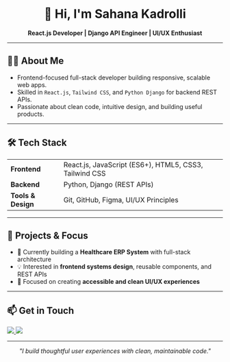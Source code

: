<h1 align="center">👋 Hi, I'm Sahana Kadrolli</h1>
<p align="center"><strong>React.js Developer | Django API Engineer | UI/UX Enthusiast</strong></p>

---

## 🧑‍💻 About Me

- Frontend-focused full-stack developer building responsive, scalable web apps.  
- Skilled in `React.js`, `Tailwind CSS`, and `Python Django` for backend REST APIs.  
- Passionate about clean code, intuitive design, and building useful products.

---

## 🛠️ Tech Stack

<table>
  <tr>
    <td><strong>Frontend</strong></td>
    <td>React.js, JavaScript (ES6+), HTML5, CSS3, Tailwind CSS</td>
  </tr>
  <tr>
    <td><strong>Backend</strong></td>
    <td>Python, Django (REST APIs)</td>
  </tr>
  <tr>
    <td><strong>Tools & Design</strong></td>
    <td>Git, GitHub, Figma, UI/UX Principles</td>
  </tr>
</table>

---

## 📌 Projects & Focus

- 🔨 Currently building a **Healthcare ERP System** with full-stack architecture  
- 💡 Interested in **frontend systems design**, reusable components, and REST APIs  
- 🎯 Focused on creating **accessible and clean UI/UX experiences**

---

## 📫 Get in Touch

<p align="left">
  <a href="https://www.linkedin.com/in/sahana-kadrolli-990275272" target="_blank">
    <img src="https://img.shields.io/badge/LinkedIn-blue?style=for-the-badge&logo=linkedin" />
  </a>
  <a href="mailto:sahanakadrolli2022@gmail.com">
    <img src="https://img.shields.io/badge/Gmail-red?style=for-the-badge&logo=gmail" />
  </a>
</p>

---

<p align="center"><em>"I build thoughtful user experiences with clean, maintainable code."</em></p>
